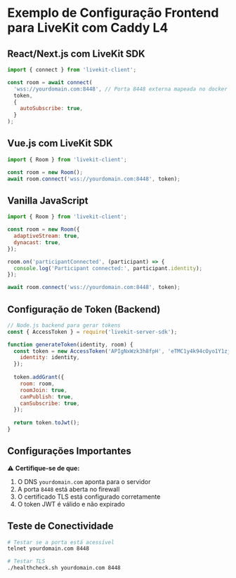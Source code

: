 # Exemplo de Configuração Frontend para LiveKit com Caddy L4

## React/Next.js com LiveKit SDK

```javascript
import { connect } from 'livekit-client';

const room = await connect(
  'wss://yourdomain.com:8448', // Porta 8448 externa mapeada no docker
  token,
  {
    autoSubscribe: true,
  }
);
```

## Vue.js com LiveKit SDK

```javascript
import { Room } from 'livekit-client';

const room = new Room();
await room.connect('wss://yourdomain.com:8448', token);
```

## Vanilla JavaScript

```javascript
import { Room } from 'livekit-client';

const room = new Room({
  adaptiveStream: true,
  dynacast: true,
});

room.on('participantConnected', (participant) => {
  console.log('Participant connected:', participant.identity);
});

await room.connect('wss://yourdomain.com:8448', token);
```

## Configuração de Token (Backend)

```javascript
// Node.js backend para gerar tokens
const { AccessToken } = require('livekit-server-sdk');

function generateToken(identity, room) {
  const token = new AccessToken('APIgNxWzk3h8fpH', 'eTMC1y4k94cOyo1Y1zj5i0eVO6eGoe75CIjebOg4j6bB', {
    identity: identity,
  });
  
  token.addGrant({
    room: room,
    roomJoin: true,
    canPublish: true,
    canSubscribe: true,
  });
  
  return token.toJwt();
}
```

## Configurações Importantes

⚠️ **Certifique-se de que:**

1. O DNS `yourdomain.com` aponta para o servidor
2. A porta `8448` está aberta no firewall
3. O certificado TLS está configurado corretamente
4. O token JWT é válido e não expirado

## Teste de Conectividade

```bash
# Testar se a porta está acessível
telnet yourdomain.com 8448

# Testar TLS
./healthcheck.sh yourdomain.com 8448
```
